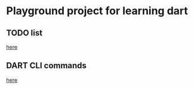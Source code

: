 # Playground project for learning dart


## TODO list

[here](./docs/todo.md)

## DART CLI commands

[here](dart_cli.md)
